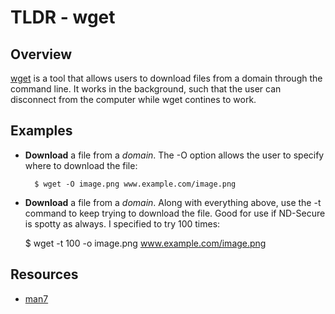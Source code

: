 TLDR - wget
==========

Overview
--------

[wget] is a tool that allows users to download files from a domain through the command line.  It works in the background, such that the user can disconnect from the computer while wget contines to work.

Examples
--------

- **Download** a file from a *domain*. The -O option allows the user to specify where to download the file:

        $ wget -O image.png www.example.com/image.png

- **Download** a file from a *domain*.  Along with everything above, use the -t command to keep trying to download the file.  Good for use if ND-Secure is spotty as always. I specified to try 100 times:

	$ wget -t 100 -o image.png www.example.com/image.png

Resources
---------

- [man7](http://man7.org/linux/man-pages/man1/wget.1.html)

[wget]: http://man7.org/linux/man-pages/man1/wget.1.html

